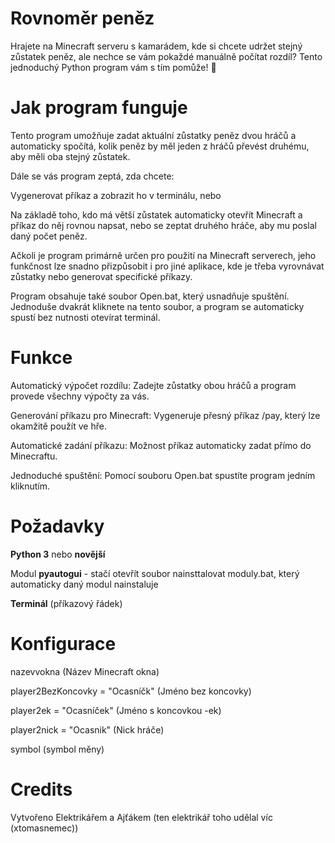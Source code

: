 # **Rovnoměr peněz**

Hrajete na Minecraft serveru s kamarádem, kde si chcete udržet stejný zůstatek peněz, ale nechce se vám pokaždé manuálně počítat rozdíl? 
Tento jednoduchý Python program vám s tím pomůže! 🚀


# Jak program funguje

Tento program umožňuje zadat aktuální zůstatky peněz dvou hráčů a automaticky spočítá, kolik peněz by měl jeden z hráčů převést druhému, aby měli oba stejný zůstatek.

Dále se vás program zeptá, zda chcete:

Vygenerovat příkaz a zobrazit ho v terminálu, nebo

Na základě toho, kdo má větší zůstatek automaticky otevřít Minecraft a příkaz do něj rovnou napsat, nebo se zeptat druhého hráče, aby mu poslal daný počet peněz.


Ačkoli je program primárně určen pro použití na Minecraft serverech, jeho funkčnost lze snadno přizpůsobit i pro jiné aplikace, kde je třeba vyrovnávat zůstatky nebo generovat specifické příkazy.

Program obsahuje také soubor Open.bat, který usnadňuje spuštění. Jednoduše dvakrát kliknete na tento soubor, a program se automaticky spustí bez nutnosti otevírat terminál.


# Funkce

Automatický výpočet rozdílu: Zadejte zůstatky obou hráčů a program provede všechny výpočty za vás.

Generování příkazu pro Minecraft: Vygeneruje přesný příkaz /pay, který lze okamžitě použít ve hře.

Automatické zadání příkazu: Možnost příkaz automaticky zadat přímo do Minecraftu.

Jednoduché spuštění: Pomocí souboru Open.bat spustíte program jedním kliknutím.


# Požadavky

**Python 3** nebo **novější**

Modul **pyautogui** - stačí otevřít soubor nainsttalovat moduly.bat, který automaticky daný modul nainstaluje

**Terminál** (příkazový řádek)


# Konfigurace

nazevvokna (Název Minecraft okna)

player2BezKoncovky = "Ocasníčk" (Jméno bez koncovky)

player2ek = "Ocasníček" (Jméno s koncovkou -ek)

player2nick = "Ocasnik" (Nick hráče)

symbol (symbol měny)


# Credits

Vytvořeno Elektrikářem a Ajťákem (ten elektrikář toho udělal víc (xtomasnemec))